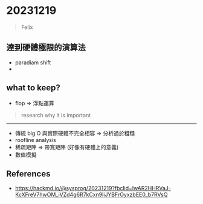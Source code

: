 # 20231219

> Felix

## 達到硬體極限的演算法

- paradiam shift
- 

## what to keep?

- flop => 浮點運算

> research why it is important

---

- 傳統 big O 與實際硬體不完全相容 => 分析過於粗糙
- roofline analysis
- 稀疏矩陣 => 帶寬矩陣 (好像有硬體上的意義)
- 數值模擬

## References

- https://hackmd.io/@sysprog/20231219?fbclid=IwAR2HHRVaJ-KcXFreV7hwOM_iVZd4g6R7kCxn9liJYBFrOyxzbEE0_b7RVsQ